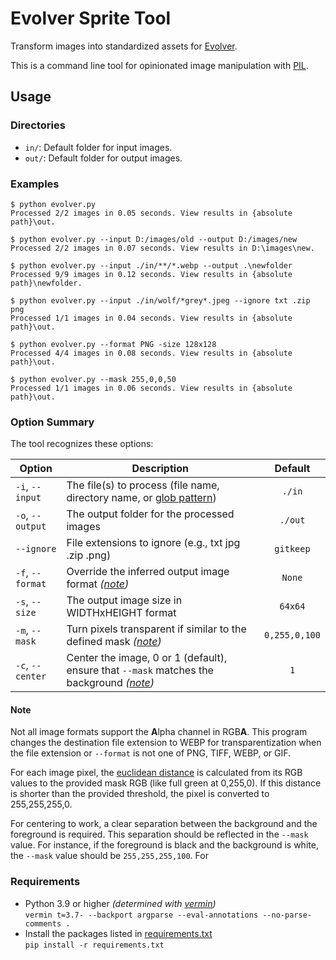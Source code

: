 # Evolver Sprite Tool

Transform images into standardized assets for [Evolver](https://github.com/marm00/evolver).

This is a command line tool for opinionated image manipulation with [PIL](https://pillow.readthedocs.io/).

## Usage

### Directories

- `in/`: Default folder for input images.
- `out/`: Default folder for output images.

### Examples

```console
$ python evolver.py
Processed 2/2 images in 0.05 seconds. View results in {absolute path}\out.

$ python evolver.py --input D:/images/old --output D:/images/new
Processed 2/2 images in 0.07 seconds. View results in D:\images\new.

$ python evolver.py --input ./in/**/*.webp --output .\newfolder
Processed 9/9 images in 0.12 seconds. View results in {absolute path}\newfolder.

$ python evolver.py --input ./in/wolf/*grey*.jpeg --ignore txt .zip png
Processed 1/1 images in 0.04 seconds. View results in {absolute path}\out.

$ python evolver.py --format PNG -size 128x128
Processed 4/4 images in 0.08 seconds. View results in {absolute path}\out.

$ python evolver.py --mask 255,0,0,50
Processed 1/1 images in 0.06 seconds. View results in {absolute path}\out.
```

### Option Summary

The tool recognizes these options:

| Option | Description | Default |
| --- | --- | :---: |
| `-i`, `--input` | The file(s) to process (file name, directory name, or [glob pattern](https://docs.python.org/3/library/glob.html)) | `./in` |
| `-o`, `--output`| The output folder for the processed images | `./out` |
| `--ignore` | File extensions to ignore (e.g., txt jpg .zip .png) | `gitkeep` |
| `-f`, `--format` | Override the inferred output image format *([note](#note))* | `None` |
| `-s`, `--size` | The output image size in WIDTHxHEIGHT format | `64x64` |
| `-m`, `--mask` | Turn pixels transparent if similar to the defined mask *([note](#note))* | `0,255,0,100` |
| `-c`, `--center` | Center the image, 0 or 1 (default), ensure that `--mask` matches the background *([note](#note))* | `1` |

#### Note

Not all image formats support the **A**lpha channel in RGB**A**. This program changes the destination file extension to WEBP for transparentization when the file extension or `--format` is not one of PNG, TIFF, WEBP, or GIF.

For each image pixel, the [euclidean distance](https://en.wikipedia.org/wiki/Euclidean_distance) is calculated from its RGB values to the provided mask RGB (like full green at 0,255,0). If this distance is shorter than the provided threshold, the pixel is converted to 255,255,255,0.

For centering to work, a clear separation between the background and the foreground is required. This separation should be reflected in the `--mask` value.
For instance, if the foreground is black and the background is white, the `--mask` value should be `255,255,255,100`. For

### Requirements

- Python 3.9 or higher *(determined with [vermin](https://github.com/netromdk/vermin))*  
`vermin t=3.7- --backport argparse --eval-annotations --no-parse-comments .`
- Install the packages listed in [requirements.txt](./requirements.txt)  
  `pip install -r requirements.txt`
